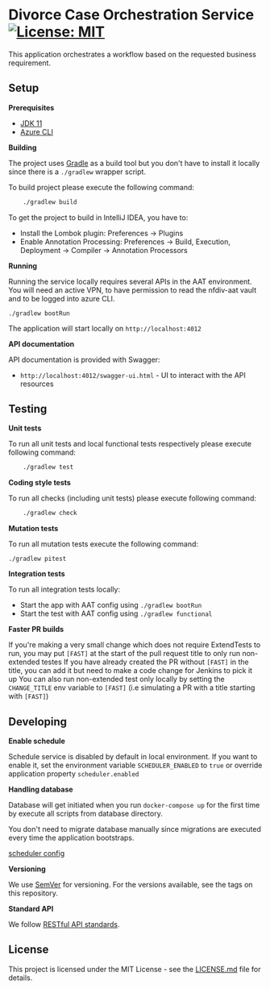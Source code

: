 # Divorce Case Orchestration Service [![License: MIT](https://img.shields.io/badge/License-MIT-yellow.svg)](https://opensource.org/licenses/MIT)

This application orchestrates a workflow based on the requested business requirement.

## Setup

**Prerequisites**

- [JDK 11](https://openjdk.java.net/)
- [Azure CLI](https://docs.microsoft.com/en-us/cli/azure/install-azure-cli)

**Building**

The project uses [Gradle](https://gradle.org) as a build tool but you don't have to install it locally since there is a
`./gradlew` wrapper script.

To build project please execute the following command:

```bash
    ./gradlew build
```

To get the project to build in IntelliJ IDEA, you have to:

 - Install the Lombok plugin: Preferences -> Plugins
 - Enable Annotation Processing: Preferences -> Build, Execution, Deployment -> Compiler -> Annotation Processors

**Running**

Running the service locally requires several APIs in the AAT environment. You will need an active VPN, to have permission to read the nfdiv-aat vault and to be logged into azure CLI.

```
./gradlew bootRun
```
The application will start locally on `http://localhost:4012`

**API documentation**

API documentation is provided with Swagger:
 - `http://localhost:4012/swagger-ui.html` - UI to interact with the API resources

## Testing

**Unit tests**

To run all unit tests and local functional tests respectively please execute following command:

```bash
    ./gradlew test
```

**Coding style tests**

To run all checks (including unit tests) please execute following command:

```bash
    ./gradlew check
```

**Mutation tests**

To run all mutation tests execute the following command:

```
./gradlew pitest

```

**Integration tests**

To run all integration tests locally:

* Start the app with AAT config using `./gradlew bootRun`
* Start the test with AAT config using `./gradlew functional`

**Faster PR builds**

If you're making a very small change which does not require ExtendTests to run, you may put `[FAST]` at the start of the pull request title to only run non-extended testes
If you have already created the PR without `[FAST]` in the title, you can add it but need to make a code change for Jenkins to pick it up
You can also run non-extended test only locally by setting the `CHANGE_TITLE` env variable to `[FAST]` (i.e simulating a PR with a title starting with `[FAST]`)

## Developing

**Enable schedule**

Schedule service is disabled by default in local environment. 
If you want to enable it, set the environment variable `SCHEDULER_ENABLED` to `true` or override application property `scheduler.enabled`

**Handling database**

Database will get initiated when you run ```docker-compose up``` for the first time by execute all scripts from database directory.

You don't need to migrate database manually since migrations are executed every time the application bootstraps.

[scheduler config](./job-scheduler)

**Versioning**

We use [SemVer](http://semver.org/) for versioning.
For the versions available, see the tags on this repository.


**Standard API**

We follow [RESTful API standards](https://hmcts.github.io/restful-api-standards/).

## License

This project is licensed under the MIT License - see the [LICENSE.md](LICENSE.md) file for details.